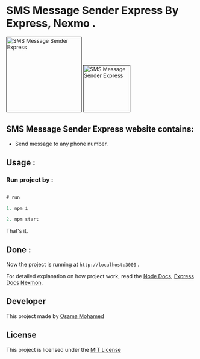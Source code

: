 # SMS Message Sender Express By Express, Nexmo .

[<img src="https://nodejs.org/static/images/logos/nodejs-new-pantone-black.png" width="200" title="SMS Message Sender Express" >]()
[<img src="https://www.nexmo.com/apple-touch-icon.png" width="125" title="SMS Message Sender Express" >]()


## SMS Message Sender Express website contains:
* Send message to any phone number.


## Usage :
### Run project by :

``` javascript

# run 

1. npm i

2. npm start

```

That's it.

## Done :

Now the project is running at `http://localhost:3000` .


For detailed explanation on how project work, read the [Node Docs](https://nodejs.org/en/docs/), [Express Docs](http://expressjs.com/en/guide/routing.html) [Nexmon](https://developer.nexmo.com/messaging/sms/overview).

## Developer
This project made by [Osama Mohamed](https://www.facebook.com/osama.mohamed.ms)

## License
This project is licensed under the [MIT License](https://opensource.org/licenses/MIT)
